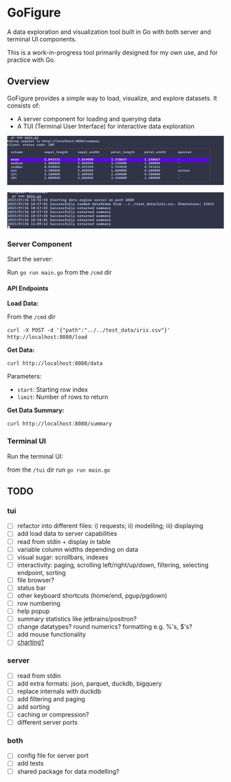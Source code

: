 # GoFigure

A data exploration and visualization tool built in Go with both server and terminal UI components.

This is a work-in-progress tool primarily designed for my own use, and for practice with Go.

## Overview

GoFigure provides a simple way to load, visualize, and explore datasets. It consists of:
- A server component for loading and querying data
- A TUI (Terminal User Interface) for interactive data exploration

![TUI Data Table View](img.png)

![TUI Summary View](img_1.png)

### Server Component

Start the server:

Run `go run main.go` from the `/cmd` dir

#### API Endpoints

**Load Data:**

From the `/cmd` dir 

```
curl -X POST -d '{"path":"../../test_data/iris.csv"}' http://localhost:8080/load
```
**Get Data:**

```
curl http://localhost:8080/data
```
Parameters:
- `start`: Starting row index
- `limit`: Number of rows to return

**Get Data Summary:**


```
curl http://localhost:8080/summary
```

### Terminal UI

Run the terminal UI:

from the `/tui` dir run `go run main.go`


## TODO

### tui 
- [ ] refactor into different files: i) requests; ii) modelling; iii) displaying
- [ ] add load data to server capabilities
- [ ] read from stdin + display in table
- [ ] variable column widths depending on data
- [ ] visual sugar: scrollbars, indexes
- [ ] interactivity: paging, scrolling left/right/up/down, filtering, selecting endpoint, sorting
- [ ] file browser?
- [ ] status bar
- [ ] other keyboard shortcuts (home/end, pgup/pgdown)
- [ ] row numbering
- [ ] help popup
- [ ] summary statistics like jetbrains/positron?
- [ ] change datatypes? round numerics? formatting e.g. %'s, $'s?
- [ ] add mouse functionality
- [ ] [charting?](https://github.com/NimbleMarkets/ntcharts)

### server 
- [ ] read from stdin 
- [ ] add extra formats: json, parquet, duckdb, bigquery
- [ ] replace internals with duckdb
- [ ] add filtering and paging
- [ ] add sorting
- [ ] caching or compression?
- [ ] different server ports

### both
- [ ] config file for server port
- [ ] add tests
- [ ] shared package for data modelling?